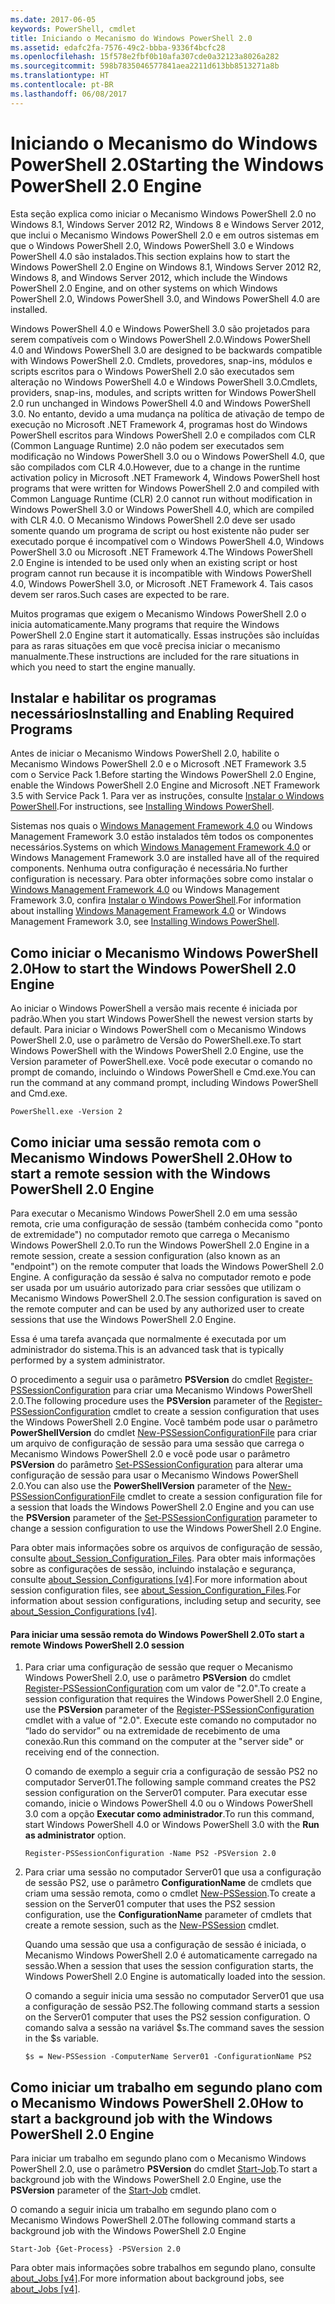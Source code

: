 ```yaml
---
ms.date: 2017-06-05
keywords: PowerShell, cmdlet
title: Iniciando o Mecanismo do Windows PowerShell 2.0
ms.assetid: edafc2fa-7576-49c2-bbba-9336f4bcfc28
ms.openlocfilehash: 15f578e2fbf0b10afa307cde0a32123a8026a282
ms.sourcegitcommit: 598b7835046577841aea2211d613bb8513271a8b
ms.translationtype: HT
ms.contentlocale: pt-BR
ms.lasthandoff: 06/08/2017
---
```

# <a name="starting-the-windows-powershell-20-engine"></a><span data-ttu-id="acb43-103">Iniciando o Mecanismo do Windows PowerShell 2.0</span><span class="sxs-lookup"><span data-stu-id="acb43-103">Starting the Windows PowerShell 2.0 Engine</span></span>
<span data-ttu-id="acb43-104">Esta seção explica como iniciar o Mecanismo Windows PowerShell 2.0 no Windows 8.1, Windows Server 2012 R2, Windows 8 e Windows Server 2012, que inclui o Mecanismo Windows PowerShell 2.0 e em outros sistemas em que o Windows PowerShell 2.0, Windows PowerShell 3.0 e Windows PowerShell 4.0 são instalados.</span><span class="sxs-lookup"><span data-stu-id="acb43-104">This section explains how to start the Windows PowerShell 2.0 Engine on Windows 8.1, Windows Server 2012 R2, Windows 8, and Windows Server 2012, which include the Windows PowerShell 2.0 Engine, and on other systems on which Windows PowerShell 2.0, Windows PowerShell 3.0, and Windows PowerShell 4.0 are installed.</span></span>

<span data-ttu-id="acb43-105">Windows PowerShell 4.0 e Windows PowerShell 3.0 são projetados para serem compatíveis com o Windows PowerShell 2.0.</span><span class="sxs-lookup"><span data-stu-id="acb43-105">Windows PowerShell 4.0 and Windows PowerShell 3.0 are designed to be backwards compatible with Windows PowerShell 2.0.</span></span> <span data-ttu-id="acb43-106">Cmdlets, provedores, snap-ins, módulos e scripts escritos para o Windows PowerShell 2.0 são executados sem alteração no Windows PowerShell 4.0 e Windows PowerShell 3.0.</span><span class="sxs-lookup"><span data-stu-id="acb43-106">Cmdlets, providers, snap-ins, modules, and scripts written for Windows PowerShell 2.0 run unchanged in Windows PowerShell 4.0 and Windows PowerShell 3.0.</span></span> <span data-ttu-id="acb43-107">No entanto, devido a uma mudança na política de ativação de tempo de execução no Microsoft .NET Framework 4, programas host do Windows PowerShell escritos para Windows PowerShell 2.0 e compilados com CLR (Common Language Runtime) 2.0 não podem ser executados sem modificação no Windows PowerShell 3.0 ou o Windows PowerShell 4.0, que são compilados com CLR 4.0.</span><span class="sxs-lookup"><span data-stu-id="acb43-107">However, due to a change in the runtime activation policy in Microsoft .NET Framework 4, Windows PowerShell host programs that were written for Windows PowerShell 2.0 and compiled with Common Language Runtime (CLR) 2.0 cannot run without modification in Windows PowerShell 3.0 or Windows PowerShell 4.0, which are compiled with CLR 4.0.</span></span> <span data-ttu-id="acb43-108">O Mecanismo Windows PowerShell 2.0 deve ser usado somente quando um programa de script ou host existente não puder ser executado porque é incompatível com o Windows PowerShell 4.0, Windows PowerShell 3.0 ou Microsoft .NET Framework 4.</span><span class="sxs-lookup"><span data-stu-id="acb43-108">The Windows PowerShell 2.0 Engine is intended to be used only when an existing script or host program cannot run because it is incompatible with Windows PowerShell 4.0, Windows PowerShell 3.0, or Microsoft .NET Framework 4.</span></span> <span data-ttu-id="acb43-109">Tais casos devem ser raros.</span><span class="sxs-lookup"><span data-stu-id="acb43-109">Such cases are expected to be rare.</span></span>

<span data-ttu-id="acb43-110">Muitos programas que exigem o Mecanismo Windows PowerShell 2.0 o inicia automaticamente.</span><span class="sxs-lookup"><span data-stu-id="acb43-110">Many programs that require the Windows PowerShell 2.0 Engine start it automatically.</span></span> <span data-ttu-id="acb43-111">Essas instruções são incluídas para as raras situações em que você precisa iniciar o mecanismo manualmente.</span><span class="sxs-lookup"><span data-stu-id="acb43-111">These instructions are included for the rare situations in which you need to start the engine manually.</span></span>

## <a name="installing-and-enabling-required-programs"></a><span data-ttu-id="acb43-112">Instalar e habilitar os programas necessários</span><span class="sxs-lookup"><span data-stu-id="acb43-112">Installing and Enabling Required Programs</span></span>
<span data-ttu-id="acb43-113">Antes de iniciar o Mecanismo Windows PowerShell 2.0, habilite o Mecanismo Windows PowerShell 2.0 e o Microsoft .NET Framework 3.5 com o Service Pack 1.</span><span class="sxs-lookup"><span data-stu-id="acb43-113">Before starting the Windows PowerShell 2.0 Engine, enable the Windows PowerShell 2.0 Engine and Microsoft .NET Framework 3.5 with Service Pack 1.</span></span> <span data-ttu-id="acb43-114">Para ver as instruções, consulte [Instalar o Windows PowerShell](Installing-Windows-PowerShell.md).</span><span class="sxs-lookup"><span data-stu-id="acb43-114">For instructions, see [Installing Windows PowerShell](Installing-Windows-PowerShell.md).</span></span>

<span data-ttu-id="acb43-115">Sistemas nos quais o [Windows Management Framework 4.0](http://go.microsoft.com/fwlink/?LinkID=293881) ou Windows Management Framework 3.0 estão instalados têm todos os componentes necessários.</span><span class="sxs-lookup"><span data-stu-id="acb43-115">Systems on which [Windows Management Framework 4.0](http://go.microsoft.com/fwlink/?LinkID=293881) or Windows Management Framework 3.0 are installed have all of the required components.</span></span> <span data-ttu-id="acb43-116">Nenhuma outra configuração é necessária.</span><span class="sxs-lookup"><span data-stu-id="acb43-116">No further configuration is necessary.</span></span> <span data-ttu-id="acb43-117">Para obter informações sobre como instalar o [Windows Management Framework 4.0](http://go.microsoft.com/fwlink/?LinkID=293881) ou Windows Management Framework 3.0, confira [Instalar o Windows PowerShell](Installing-Windows-PowerShell.md).</span><span class="sxs-lookup"><span data-stu-id="acb43-117">For information about installing [Windows Management Framework 4.0](http://go.microsoft.com/fwlink/?LinkID=293881) or Windows Management Framework 3.0, see [Installing Windows PowerShell](Installing-Windows-PowerShell.md).</span></span>

## <a name="how-to-start-the-windows-powershell-20-engine"></a><span data-ttu-id="acb43-118">Como iniciar o Mecanismo Windows PowerShell 2.0</span><span class="sxs-lookup"><span data-stu-id="acb43-118">How to start the Windows PowerShell 2.0 Engine</span></span>
<span data-ttu-id="acb43-119">Ao iniciar o Windows PowerShell a versão mais recente é iniciada por padrão.</span><span class="sxs-lookup"><span data-stu-id="acb43-119">When you start Windows PowerShell the newest version starts by default.</span></span> <span data-ttu-id="acb43-120">Para iniciar o Windows PowerShell com o Mecanismo Windows PowerShell 2.0, use o parâmetro de Versão do PowerShell.exe.</span><span class="sxs-lookup"><span data-stu-id="acb43-120">To start Windows PowerShell with the Windows PowerShell 2.0 Engine, use the Version parameter of PowerShell.exe.</span></span> <span data-ttu-id="acb43-121">Você pode executar o comando no prompt de comando, incluindo o Windows PowerShell e Cmd.exe.</span><span class="sxs-lookup"><span data-stu-id="acb43-121">You can run the command at any command prompt, including Windows PowerShell and Cmd.exe.</span></span>

```
PowerShell.exe -Version 2
```

## <a name="how-to-start-a-remote-session-with-the-windows-powershell-20-engine"></a><span data-ttu-id="acb43-122">Como iniciar uma sessão remota com o Mecanismo Windows PowerShell 2.0</span><span class="sxs-lookup"><span data-stu-id="acb43-122">How to start a remote session with the Windows PowerShell 2.0 Engine</span></span>
<span data-ttu-id="acb43-123">Para executar o Mecanismo Windows PowerShell 2.0 em uma sessão remota, crie uma configuração de sessão (também conhecida como "ponto de extremidade") no computador remoto que carrega o Mecanismo Windows PowerShell 2.0.</span><span class="sxs-lookup"><span data-stu-id="acb43-123">To run the Windows PowerShell 2.0 Engine in a remote session, create a session configuration (also known as an "endpoint") on the remote computer that loads the Windows PowerShell 2.0 Engine.</span></span> <span data-ttu-id="acb43-124">A configuração da sessão é salva no computador remoto e pode ser usada por um usuário autorizado para criar sessões que utilizam o Mecanismo Windows PowerShell 2.0.</span><span class="sxs-lookup"><span data-stu-id="acb43-124">The session configuration is saved on the remote computer and can be used by any authorized user to create  sessions that use the Windows PowerShell 2.0 Engine.</span></span>

<span data-ttu-id="acb43-125">Essa é uma tarefa avançada que normalmente é executada por um administrador do sistema.</span><span class="sxs-lookup"><span data-stu-id="acb43-125">This is an advanced task that is typically performed by a system administrator.</span></span>

<span data-ttu-id="acb43-126">O procedimento a seguir usa o parâmetro **PSVersion** do cmdlet [Register-PSSessionConfiguration](https://technet.microsoft.com/en-us/library/e9152ae2-bd6d-4056-9bc7-dc1893aa29ea) para criar uma Mecanismo Windows PowerShell 2.0.</span><span class="sxs-lookup"><span data-stu-id="acb43-126">The following procedure uses the **PSVersion** parameter of the [Register-PSSessionConfiguration](https://technet.microsoft.com/en-us/library/e9152ae2-bd6d-4056-9bc7-dc1893aa29ea) cmdlet to create a session configuration that uses the Windows PowerShell 2.0 Engine.</span></span> <span data-ttu-id="acb43-127">Você também pode usar o parâmetro **PowerShellVersion** do cmdlet [New-PSSessionConfigurationFile](https://technet.microsoft.com/en-us/library/5f3e3633-6e90-479c-aea9-ba45a1954866) para criar um arquivo de configuração de sessão para uma sessão que carrega o Mecanismo Windows PowerShell 2.0 e você pode usar o parâmetro **PSVersion** do parâmetro [Set-PSSessionConfiguration](https://technet.microsoft.com/en-us/library/b21fbad3-1759-4260-b206-dcb8431cd6ea) para alterar uma configuração de sessão para usar o Mecanismo Windows PowerShell 2.0.</span><span class="sxs-lookup"><span data-stu-id="acb43-127">You can also use the **PowerShellVersion** parameter of the [New-PSSessionConfigurationFile](https://technet.microsoft.com/en-us/library/5f3e3633-6e90-479c-aea9-ba45a1954866) cmdlet to create a session configuration file for a session that loads the Windows PowerShell 2.0 Engine and you can use the **PSVersion** parameter of the [Set-PSSessionConfiguration](https://technet.microsoft.com/en-us/library/b21fbad3-1759-4260-b206-dcb8431cd6ea) parameter to change a session configuration to use the Windows PowerShell 2.0 Engine.</span></span>

<span data-ttu-id="acb43-128">Para obter mais informações sobre os arquivos de configuração de sessão, consulte [about_Session_Configuration_Files](https://technet.microsoft.com/en-us/library/c7217447-1ebf-477b-a8ef-4dbe9a1473b8). Para obter mais informações sobre as configurações de sessão, incluindo instalação e segurança, consulte [about_Session_Configurations [v4]](https://technet.microsoft.com/en-us/library/a2fbe12a-350c-4d04-be50-24102824e3ab).</span><span class="sxs-lookup"><span data-stu-id="acb43-128">For more information about session configuration files, see [about_Session_Configuration_Files](https://technet.microsoft.com/en-us/library/c7217447-1ebf-477b-a8ef-4dbe9a1473b8).For information about session configurations, including setup and security, see [about_Session_Configurations [v4]](https://technet.microsoft.com/en-us/library/a2fbe12a-350c-4d04-be50-24102824e3ab).</span></span>

#### <a name="to-start-a-remote-windows-powershell-20-session"></a><span data-ttu-id="acb43-129">Para iniciar uma sessão remota do Windows PowerShell 2.0</span><span class="sxs-lookup"><span data-stu-id="acb43-129">To start a remote Windows PowerShell 2.0 session</span></span>

1.  <span data-ttu-id="acb43-130">Para criar uma configuração de sessão que requer o Mecanismo Windows PowerShell 2.0, use o parâmetro **PSVersion** do cmdlet [Register-PSSessionConfiguration](https://technet.microsoft.com/en-us/library/e9152ae2-bd6d-4056-9bc7-dc1893aa29ea) com um valor de "2.0".</span><span class="sxs-lookup"><span data-stu-id="acb43-130">To create a session configuration that requires the Windows PowerShell 2.0 Engine, use the **PSVersion** parameter of the [Register-PSSessionConfiguration](https://technet.microsoft.com/en-us/library/e9152ae2-bd6d-4056-9bc7-dc1893aa29ea) cmdlet with a value of "2.0".</span></span> <span data-ttu-id="acb43-131">Execute este comando no computador no “lado do servidor” ou na extremidade de recebimento de uma conexão.</span><span class="sxs-lookup"><span data-stu-id="acb43-131">Run this command on the computer at the "server side" or receiving end of the connection.</span></span>

    <span data-ttu-id="acb43-132">O comando de exemplo a seguir cria a configuração de sessão PS2 no computador Server01.</span><span class="sxs-lookup"><span data-stu-id="acb43-132">The following sample command creates the PS2 session configuration on the Server01 computer.</span></span> <span data-ttu-id="acb43-133">Para executar esse comando, inicie o Windows PowerShell 4.0 ou o Windows PowerShell 3.0 com a opção **Executar como administrador**.</span><span class="sxs-lookup"><span data-stu-id="acb43-133">To run this command, start Windows PowerShell 4.0 or Windows PowerShell 3.0 with the **Run as administrator** option.</span></span>

    ```
    Register-PSSessionConfiguration -Name PS2 -PSVersion 2.0
    ```

2.  <span data-ttu-id="acb43-134">Para criar uma sessão no computador Server01 que usa a configuração de sessão PS2, use o parâmetro **ConfigurationName** de cmdlets que criam uma sessão remota, como o cmdlet [New-PSSession](https://technet.microsoft.com/en-us/library/76f6628c-054c-4eda-ba7a-a6f28daaa26f).</span><span class="sxs-lookup"><span data-stu-id="acb43-134">To create a session on the Server01 computer that uses the PS2 session configuration, use the **ConfigurationName** parameter of cmdlets that create a remote session, such as the [New-PSSession](https://technet.microsoft.com/en-us/library/76f6628c-054c-4eda-ba7a-a6f28daaa26f) cmdlet.</span></span>

    <span data-ttu-id="acb43-135">Quando uma sessão que usa a configuração de sessão é iniciada, o Mecanismo Windows PowerShell 2.0 é automaticamente carregado na sessão.</span><span class="sxs-lookup"><span data-stu-id="acb43-135">When a session that uses the session configuration starts, the Windows PowerShell 2.0 Engine is automatically loaded into the session.</span></span>

    <span data-ttu-id="acb43-136">O comando a seguir inicia uma sessão no computador Server01 que usa a configuração de sessão PS2.</span><span class="sxs-lookup"><span data-stu-id="acb43-136">The following command starts a session on the Server01 computer that uses the PS2 session configuration.</span></span> <span data-ttu-id="acb43-137">O comando salva a sessão na variável $s.</span><span class="sxs-lookup"><span data-stu-id="acb43-137">The command saves the session in the $s variable.</span></span>

    ```
    $s = New-PSSession -ComputerName Server01 -ConfigurationName PS2
    ```

## <a name="how-to-start-a-background-job-with-the-windows-powershell-20-engine"></a><span data-ttu-id="acb43-138">Como iniciar um trabalho em segundo plano com o Mecanismo Windows PowerShell 2.0</span><span class="sxs-lookup"><span data-stu-id="acb43-138">How to start a background job with the Windows PowerShell 2.0 Engine</span></span>
<span data-ttu-id="acb43-139">Para iniciar um trabalho em segundo plano com o Mecanismo Windows PowerShell 2.0, use o parâmetro **PSVersion** do cmdlet [Start-Job](https://technet.microsoft.com/en-us/library/2bc04935-0deb-4ec0-b856-d7290cca6442).</span><span class="sxs-lookup"><span data-stu-id="acb43-139">To start a background job with the Windows PowerShell 2.0 Engine, use the **PSVersion** parameter of the [Start-Job](https://technet.microsoft.com/en-us/library/2bc04935-0deb-4ec0-b856-d7290cca6442) cmdlet.</span></span>

<span data-ttu-id="acb43-140">O comando a seguir inicia um trabalho em segundo plano com o Mecanismo Windows PowerShell 2.0</span><span class="sxs-lookup"><span data-stu-id="acb43-140">The following command starts a background job with the Windows PowerShell 2.0 Engine</span></span>

```
Start-Job {Get-Process} -PSVersion 2.0
```

<span data-ttu-id="acb43-141">Para obter mais informações sobre trabalhos em segundo plano, consulte [about_Jobs [v4]](https://technet.microsoft.com/en-us/library/7362512a-8a4e-4575-b2ea-a740e5c4f002).</span><span class="sxs-lookup"><span data-stu-id="acb43-141">For more information about background jobs, see [about_Jobs [v4]](https://technet.microsoft.com/en-us/library/7362512a-8a4e-4575-b2ea-a740e5c4f002).</span></span>

